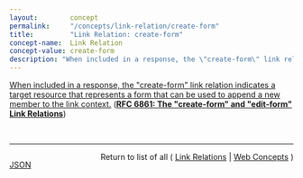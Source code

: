 ```yaml
---
layout:        concept
permalink:     "/concepts/link-relation/create-form"
title:         "Link Relation: create-form"
concept-name:  Link Relation
concept-value: create-form
description: "When included in a response, the \"create-form\" link relation indicates a target resource that represents a form that can be used to append a new member to the link context."
---
```


[When included in a response, the "create-form" link relation indicates a target resource that represents a form that can be used to append a new member to the link context.](https://datatracker.ietf.org/doc/html/rfc6861#section-3.1 "Read documentation for Link Relation &#34;create-form&#34;") (**[RFC 6861: The "create-form" and "edit-form" Link Relations](/specs/IETF/RFC/6861 "RFC 5988 standardized a means of indicating the relationships between resources on the Web. This specification defines link relation types that may be used to express the relationships between a resource and an input form for constructing data submissions.")**)

<br/>
<hr/>

<p style="float : left"><a href="./create-form.json" title="JSON representing this particular Web Concept value">JSON</a></p>
<p style="text-align: right">Return to list of all ( <a href="../link-relation/">Link Relations</a> | <a href="../">Web Concepts</a> )</p>

